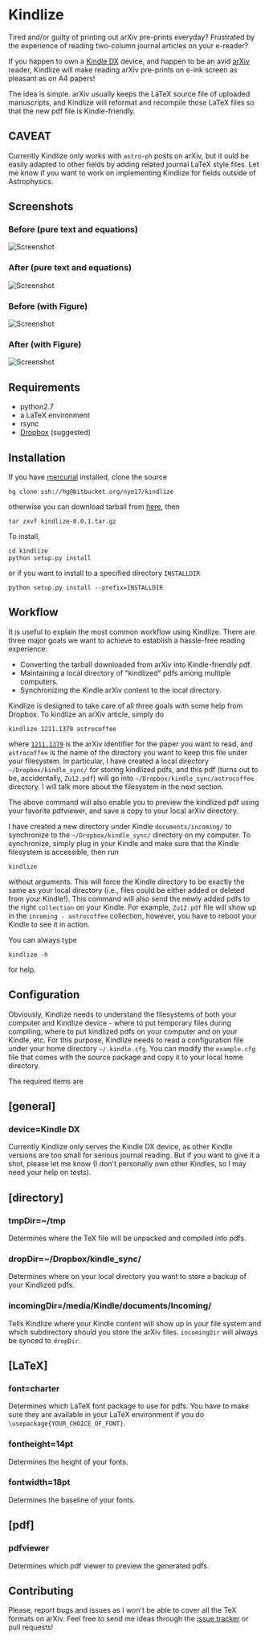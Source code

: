 
Kindlize
========

Tired and/or guilty of printing out arXiv pre-prints everyday? Frustrated by
the experience of reading two-column journal articles on your e-reader?

If you happen to own a [Kindle
DX](http://www.amazon.com/Kindle-DX-Wireless-Reader-3G-Global/dp/B002GYWHSQ)
device, and happen to be an avid [arXiv](http://arxiv.org/) reader, Kindlize
will make reading arXiv pre-prints on e-ink screen as pleasant as on A4 papers!

The idea is simple. arXiv usually keeps the LaTeX source file of uploaded
manuscripts, and Kindlize will reformat and recompile those LaTeX files so
that the new pdf file is Kindle-friendly.

CAVEAT
------

Currently Kindlize only works with `astro-ph` posts on arXiv, but it ould be easily adapted to other fields by adding related journal LaTeX style files. Let me know if you want to work on implementing Kindlize for fields outside of Astrophysics.


Screenshots
-----------

### Before (pure text and equations)

![Screenshot](http://bitbucket.org/nye17/kindlize/raw/default/screenshots/textpage_before_small_framed.png)


### After (pure text and equations)

![Screenshot](http://bitbucket.org/nye17/kindlize/raw/default/screenshots/textpage_after_small_framed.png)


### Before (with Figure)

![Screenshot](http://bitbucket.org/nye17/kindlize/raw/default/screenshots/figpage_before_small_framed.png)

### After (with Figure)

![Screenshot](http://bitbucket.org/nye17/kindlize/raw/default/screenshots/figpage_after_small_framed.png)


Requirements
------------

* python2.7
* a LaTeX environment
* rsync
* [Dropbox](http://db.tt/i5xwlaj9) (suggested)


Installation
------------

If you have [mercurial](http://mercurial.selenic.com) installed, clone
the source

    hg clone ssh://hg@bitbucket.org/nye17/kindlize 

otherwise you can download tarball from
[here](https://bitbucket.org/nye17/kindlize/downloads), then
    
    tar zxvf kindlize-0.0.1.tar.gz
    
To install,

    cd kindlize
    python setup.py install

or if you want to install to a specified directory `INSTALLDIR`

    python setup.py install --prefix=INSTALLDIR


Workflow
--------

It is useful to explain the most common workflow using Kindlize. There are three major goals we want to achieve to establish a hassle-free reading experience:

* Converting the tarball downloaded from arXiv into Kindle-friendly pdf.
* Maintaining a local directory of "kindlized" pdfs among multiple computers.
* Synchronizing the Kindle arXiv content to the local directory. 

Kindlize is designed to take care of all three goals with some help from
Dropbox. To kindlize an arXiv article, simply do

    kindlize 1211.1379 astrocoffee

where [`1211.1379`](http://arxiv.org/abs/1211.1379) is the arXiv identifier for
the paper you want to read, and `astrocoffee` is the name of the directory
you want to keep this file under your filesystem. In particular, I have
created a local directory  `~/Dropbox/kindle_sync/` for storing kindlized
pdfs, and this pdf (turns out to be, accidentally, `Zu12.pdf`) will go into
`~/Dropbox/kindle_sync/astrocoffee` directory. I will talk more about the
filesystem in the next section.

The above command will also enable you to preview the kindlized pdf using
your favorite pdfviewer, and save a copy to your local arXiv directory.

I have created a new directory under Kindle `documents/incoming/` to
synchronize to the `~/Dropbox/kindle_sync/` directory on my computer. To
synchronize, simply plug in your Kindle and make sure that the Kindle
filesystem is accessible, then run

    kindlize

without arguments. This will force the Kindle directory to be exactly the
same as your local directory (i.e., files could be either added or deleted
from your Kindle!). This command will also send the newly added pdfs to the
right `collection` on your Kindle. For example, `Zu12.pdf` file will show
up in the `incoming - astrocoffee` collection, however, you have to reboot
your Kindle to see it in action.


You can always type

    kindlize -h

for help.




Configuration
-------------

Obviously, Kindlize needs to understand the filesystems of both your computer
and Kindlize device - where to put temporary files during compiling, where
to put kindlized pdfs on your computer and on your Kindle, etc. For this
purpose, Kindlize needs to read a configuration file under your home directory
`~/.kindle.cfg`. You can modify the `example.cfg` file that comes with the
source package and copy it to your local home directory.

The required items are

## [general]

### device=Kindle DX

Currently Kindlize only serves the Kindle DX device, as other Kindle versions
are too small for serious journal reading. But if you want to give it a shot,
please let me know (I don't personally own other Kindles, so I may need your
help on tests).

## [directory]

### tmpDir=~/tmp

Determines where the TeX file will be unpacked and compiled into pdfs.

### dropDir=~/Dropbox/kindle_sync/

Determines where on your local directory you want to store a backup of your
Kindlized pdfs.

### incomingDir=/media/Kindle/documents/Incoming/

Tells Kindlize where your Kindle content will show up in your file system
and which subdirectory should you store the arXiv files. `incomingDir`
will always be synced to `dropDir`.

## [LaTeX]

### font=charter

Determines which LaTeX font package to use for pdfs. You have to
make sure they are available in your LaTeX environment if you do
`\usepackage{YOUR_CHOICE_OF_FONT}`.

### fontheight=14pt

Determines the height of your fonts.

### fontwidth=18pt

Determines the baseline of your fonts.

## [pdf]

### pdfviewer

Determines which pdf viewer to preview the generated pdfs.

Contributing
------------

Please, report bugs and issues as I won't be able to cover all the TeX formats on arXiv. Feel free to send me ideas through the [issue tracker][] or pull requests!

[issue tracker]: http://bitbucket.org/nye17/kindlize/issues
